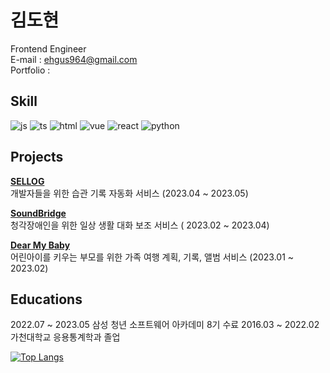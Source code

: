 # 김도현

Frontend Engineer <br/>
E-mail : ehgus964@gmail.com<br/>
Portfolio : 
## Skill

![js](https://img.shields.io/badge/JavaScript-F7DF1E?style=for-the-badge&logo=JavaScript&logoColor=white)
![ts](https://img.shields.io/badge/TypeScript-007ACC?style=for-the-badge&logo=typescript&logoColor=white)
![html](https://img.shields.io/badge/HTML5-E34F26?style=for-the-badge&logo=html5&logoColor=white)
![vue](https://img.shields.io/badge/Vue.js-35495E?style=for-the-badge&logo=vue.js&logoColor=4FC08D)
![react](https://img.shields.io/badge/React-20232A?style=for-the-badge&logo=react&logoColor=61DAFB)
![python](https://img.shields.io/badge/Python-3776AB?style=for-the-badge&logo=python&logoColor=white)


## Projects

**[SELLOG](https://github.com/Dohyun-Kimm/SELLOG)**<br/>
개발자들을 위한 습관 기록 자동화 서비스  (2023.04 ~ 2023.05)

**[SoundBridge](https://github.com/Dohyun-Kimm/Soundbridge)**<br/>
청각장애인을 위한 일상 생활 대화 보조 서비스  ( 2023.02 ~ 2023.04)

**[Dear My Baby](https://github.com/Dohyun-Kimm/DearMyBaby)**<br/>
어린아이를 키우는 부모를 위한 가족 여행 계획, 기록, 앨범 서비스 (2023.01 ~ 2023.02)

## Educations
2022.07 ~ 2023.05 삼성 청년 소프트웨어 아카데미 8기 수료
2016.03 ~ 2022.02 가천대학교 응용통계학과 졸업

[![Top Langs](https://github-readme-stats.vercel.app/api/top-langs/?username=Dohyun-Kimm)](https://github.com/anuraghazra/github-readme-stats)
<!--
[![Anurag's GitHub stats](https://github-readme-stats.vercel.app/api?username=Dohyun-Kimm)](https://github.com/anuraghazra/github-readme-stats)-->

